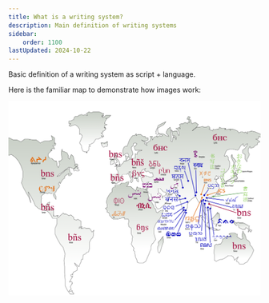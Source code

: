 ```yaml
---
title: What is a writing system?
description: Main definition of writing systems
sidebar:
    order: 1100
lastUpdated: 2024-10-22
---
```


Basic definition of a writing system as script + language.

Here is the familiar map to demonstrate how images work:

![Scripts Around the World](../../../../assets/scriptsworldno1040ortext.png)


